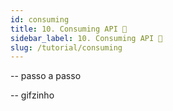 ```yaml
---
id: consuming
title: 10. Consuming API 🚧
sidebar_label: 10. Consuming API 🚧
slug: /tutorial/consuming
---
```



-- passo a passo


-- gifzinho